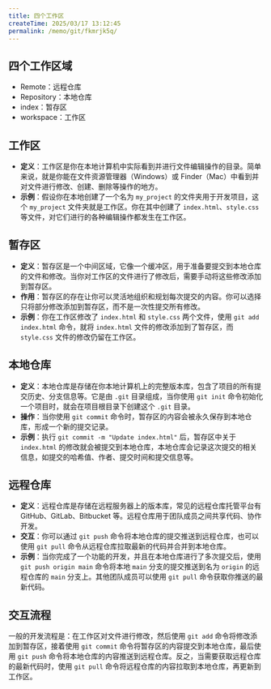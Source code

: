 ```yaml
---
title: 四个工作区
createTime: 2025/03/17 13:12:45
permalink: /memo/git/fkmrjk5q/
---
```


## 四个工作区域
- Remote：远程仓库  
- Repository：本地仓库  
- index：暂存区  
- workspace：工作区  

## 工作区
- **定义**：工作区是你在本地计算机中实际看到并进行文件编辑操作的目录。简单来说，就是你能在文件资源管理器（Windows）或 Finder（Mac）中看到并对文件进行修改、创建、删除等操作的地方。
- **示例**：假设你在本地创建了一个名为 `my_project` 的文件夹用于开发项目，这个 `my_project` 文件夹就是工作区。你在其中创建了 `index.html`、`style.css` 等文件，对它们进行的各种编辑操作都发生在工作区。

## 暂存区
- **定义**：暂存区是一个中间区域，它像一个缓冲区，用于准备要提交到本地仓库的文件和修改。当你对工作区的文件进行了修改后，需要手动将这些修改添加到暂存区。
- **作用**：暂存区的存在让你可以灵活地组织和规划每次提交的内容。你可以选择只将部分修改添加到暂存区，而不是一次性提交所有修改。
- **示例**：你在工作区修改了 `index.html` 和 `style.css` 两个文件，使用 `git add index.html` 命令，就将 `index.html` 文件的修改添加到了暂存区，而 `style.css` 文件的修改仍留在工作区。

## 本地仓库
- **定义**：本地仓库是存储在你本地计算机上的完整版本库，包含了项目的所有提交历史、分支信息等。它是由 `.git` 目录组成，当你使用 `git init` 命令初始化一个项目时，就会在项目根目录下创建这个 `.git` 目录。
- **操作**：当你使用 `git commit` 命令时，暂存区的内容会被永久保存到本地仓库，形成一个新的提交记录。
- **示例**：执行 `git commit -m "Update index.html"` 后，暂存区中关于 `index.html` 的修改就会被提交到本地仓库，本地仓库会记录这次提交的相关信息，如提交的哈希值、作者、提交时间和提交信息等。

## 远程仓库
- **定义**：远程仓库是存储在远程服务器上的版本库，常见的远程仓库托管平台有 GitHub、GitLab、Bitbucket 等。远程仓库用于团队成员之间共享代码、协作开发。
- **交互**：你可以通过 `git push` 命令将本地仓库的提交推送到远程仓库，也可以使用 `git pull` 命令从远程仓库拉取最新的代码并合并到本地仓库。
- **示例**：当你完成了一个功能的开发，并且在本地仓库进行了多次提交后，使用 `git push origin main` 命令将本地 `main` 分支的提交推送到名为 `origin` 的远程仓库的 `main` 分支上。其他团队成员可以使用 `git pull` 命令获取你推送的最新代码。

## 交互流程
一般的开发流程是：在工作区对文件进行修改，然后使用 `git add` 命令将修改添加到暂存区，接着使用 `git commit` 命令将暂存区的内容提交到本地仓库，最后使用 `git push` 命令将本地仓库的内容推送到远程仓库。反之，当需要获取远程仓库的最新代码时，使用 `git pull` 命令将远程仓库的内容拉取到本地仓库，再更新到工作区。 
